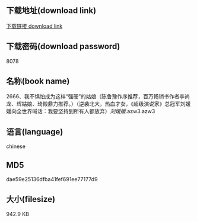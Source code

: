 ## 下载地址(download link)
[下载链接 download link](https://voluble-croquembouche-d321dc.netlify.app/?s=2666%E3%80%81%E6%88%91%E4%B8%8D%E6%83%A7%E6%80%95%E6%88%90%E4%B8%BA%E8%BF%99%E6%A0%B7%E2%80%9C%E5%BC%BA%E7%A1%AC%E2%80%9D%E7%9A%84%E5%A7%91%E5%A8%98%EF%BC%88%E9%99%88%E9%B2%81%E8%B1%AB%E4%BD%9C%E5%BA%8F%E6%8E%A8%E8%8D%90%EF%BC%8C%E7%99%BE%E4%B8%87%E7%95%85%E9%94%80%E4%B9%A6%E4%BD%9C%E8%80%85%E6%9D%8E%E5%B0%9A%E9%BE%99%E3%80%81%E8%BE%89%E5%A7%91%E5%A8%98%E3%80%81%E7%90%A6%E6%AE%BF%E9%BC%8E%E5%8A%9B%E6%8E%A8%E8%8D%90%E3%80%82%EF%BC%89%EF%BC%88%E9%80%86%E8%A2%AD%E5%8C%97%E5%A4%A7%EF%BC%8C%E7%83%AD%E8%A1%80%E6%89%8D%E5%A5%B3%EF%BC%8C%E3%80%8A%E8%B6%85%E7%BA%A7%E6%BC%94%E8%AF%B4%E5%AE%B6%E3%80%8B%E6%80%BB%E5%86%A0%E5%86%9B%E5%88%98%E5%AA%9B%E5%AA%9B%E5%90%91%E5%85%A8%E4%B8%96%E7%95%8C%E5%96%8A%E8%AF%9D%EF%BC%9A%E6%88%91%E8%A6%81%E5%9D%9A%E6%8C%81%E5%88%B0%E6%89%80%E6%9C%89%E4%BA%BA%E9%83%BD%E6%94%BE%E5%BC%83%EF%BC%89_%E5%88%98%E5%AA%9B%E5%AA%9B_.azw3)

## 下载密码(download password)
8078

## 名称(book name)
2666、我不惧怕成为这样“强硬”的姑娘（陈鲁豫作序推荐，百万畅销书作者李尚龙、辉姑娘、琦殿鼎力推荐。）（逆袭北大，热血才女，《超级演说家》总冠军刘媛媛向全世界喊话：我要坚持到所有人都放弃）_刘媛媛_.azw3.azw3

## 语言(language)
chinese

## MD5
dae59e25136dfba41fef691ee77177d9

## 大小(filesize)
942.9 KB

